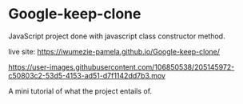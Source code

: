 # Google-keep-clone
JavaScript project done with javascript class constructor method.

live site:  https://iwumezie-pamela.github.io/Google-keep-clone/

https://user-images.githubusercontent.com/106850538/205145972-c50803c2-53d5-4153-ad51-d7f1142dd7b3.mov

A mini tutorial of what the project entails of.
